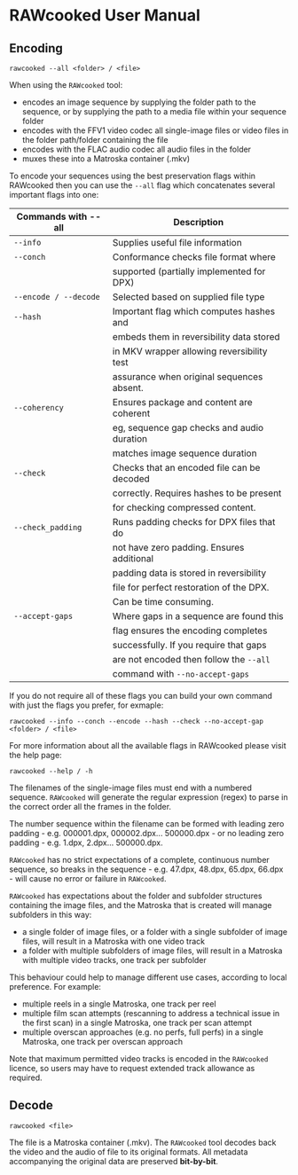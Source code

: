 # RAWcooked User Manual

## Encoding

```
rawcooked --all <folder> / <file>
```
  
When using the `RAWcooked` tool:  
- encodes an image sequence by supplying the folder path to the sequence, or by supplying the path to a media file within your sequence folder
- encodes with the FFV1 video codec all single-image files or video files in the folder path/folder containing the file
- encodes with the FLAC audio codec all audio files in the folder  
- muxes these into a Matroska container (.mkv)

To encode your sequences using the best preservation flags within RAWcooked then you can use the ```--all``` flag which concatenates several important flags into one:  
  
| Commands with --all       | Description                                |
| ------------------------- | ------------------------------------------ |
| ```--info```              | Supplies useful file information           |
| ```--conch```             | Conformance checks file format where       |
|                           | supported (partially implemented for DPX)  |
| ```--encode / --decode``` | Selected based on supplied file type       |
| ```--hash```              | Important flag which computes hashes and   |
|                           | embeds them in reversibility data stored   |
|                           | in MKV wrapper allowing reversibility test |
|                           | assurance when original sequences absent.  |
| ```--coherency```         | Ensures package and content are coherent   |
|                           | eg, sequence gap checks and audio duration |
|                           | matches image sequence duration            |
| ```--check```             | Checks that an encoded file can be decoded |
|                           | correctly. Requires hashes to be present   |
|                           | for checking compressed content.           |
| ```--check_padding```     | Runs padding checks for DPX files that do  |
|                           | not have zero padding. Ensures additional  |
|                           | padding data is stored in reversibility    |
|                           | file for perfect restoration of the DPX.   |
|                           | Can be time consuming.                     |
| ```--accept-gaps```       | Where gaps in a sequence are found this    |
|                           | flag ensures the encoding completes        |
|                           | successfully. If you require that gaps     |
|                           | are not encoded then follow the ```--all```|
|                           | command with ```--no-accept-gaps```        |
  
If you do not require all of these flags you can build your own command with just the flags you prefer, for exmaple:
```
rawcooked --info --conch --encode --hash --check --no-accept-gap <folder> / <file>
```

For more information about all the available flags in RAWcooked please visit the help page:
```
rawcooked --help / -h
```


The filenames of the single-image files must end with a numbered sequence. `RAWcooked` will generate the regular expression (regex) to parse in the correct order all the frames in the folder. 

The number sequence within the filename can be formed with leading zero padding - e.g. 000001.dpx, 000002.dpx... 500000.dpx - or no leading zero padding - e.g. 1.dpx, 2.dpx... 500000.dpx.

`RAWcooked` has no strict expectations of a complete, continuous number sequence, so breaks in the sequence  - e.g. 47.dpx, 48.dpx, 65.dpx, 66.dpx - will cause no error or failure in `RAWcooked`.

`RAWcooked` has expectations about the folder and subfolder structures containing the image files, and the Matroska that is created will manage subfolders in this way: 

- a single folder of image files, or a folder with a single subfolder of image files, will result in a Matroska with one video track
- a folder with multiple subfolders of image files, will result in a Matroska with multiple video tracks, one track per subfolder

This behaviour could help to manage different use cases, according to local preference. For example: 
- multiple reels in a single Matroska, one track per reel
- multiple film scan attempts (rescanning to address a technical issue in the first scan) in a single Matroska, one track per scan attempt
- multiple overscan approaches (e.g. no perfs, full perfs) in a single Matroska, one track per overscan approach

Note that maximum permitted video tracks is encoded in the `RAWcooked` licence, so users may have to request extended track allowance as required.




## Decode

```
rawcooked <file>
```

The file is a Matroska container (.mkv). The `RAWcooked` tool decodes back the video and the audio of file to its original formats.  All metadata accompanying the original data are preserved **bit-by-bit**.
